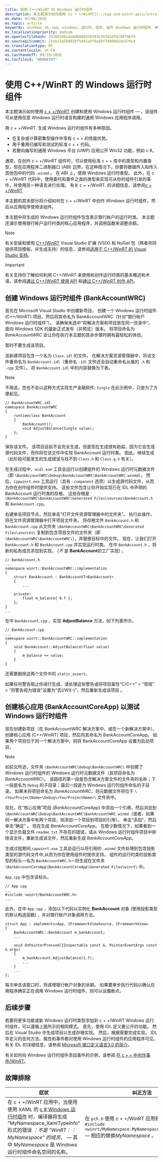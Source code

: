 ```yaml
---
title: 使用 C++/WinRT 的 Windows 运行时组件
description: 本主题演示如何使用 [c + +/WinRT](../cpp-and-winrt-apis/intro-to-using-cpp-with-winrt.md) 创建和使用 Windows 运行时组件 &mdash; ，该组件可从使用任意 Windows 运行时语言构建的通用 Windows 应用程序调用。
ms.date: 07/06/2020
ms.topic: article
keywords: windows 10、uwp、windows、运行时、组件、组件 Windows 运行时组件、WRC、c + +/WinRT
ms.localizationpriority: medium
ms.openlocfilehash: 25286260c4abd6686939393b3bf81df818879bf9
ms.sourcegitcommit: 21eb13a50402bf5442a5f0a4bf34800d1dc679c4
ms.translationtype: MT
ms.contentlocale: zh-CN
ms.lasthandoff: 09/19/2020
ms.locfileid: "90804747"
---
```

# <a name="windows-runtime-components-with-cwinrt"></a>使用 C++/WinRT 的 Windows 运行时组件

本主题演示如何使用 [c + +/WinRT](../cpp-and-winrt-apis/intro-to-using-cpp-with-winrt.md) 创建和使用 Windows 运行时组件 &mdash; ，该组件可从使用任意 Windows 运行时语言构建的通用 Windows 应用程序调用。

用 c + +/WinRT. 生成 Windows 运行时组件有多种原因。
- 在复杂或计算密集型操作中享有 c + + 的性能优势。
- 用于重用已编写和测试的标准 c + + 代码。
- 若要向编写的通用 Windows 平台 (UWP) 应用公开 Win32 功能，例如 c #。

通常，在创作 c + +/WinRT 组件时，可以使用标准 c + + 库中的类型和内置类型，但在应用程序二进制接口 (ABI) 边界，在这种情况下，你要将数据传入和传入其他包中的代码 `.winmd` 。 在 ABI 上，使用 Windows 运行时类型。 此外，在 c + +/WinRT 代码中，使用委托和事件之类的类型来实现可从你的组件引发的事件，并使用另一种语言进行处理。 有关 c + +/WinRT. 的详细信息，请参阅[c + +/WinRT](../cpp-and-winrt-apis/intro-to-using-cpp-with-winrt.md)

本主题的其余部分将介绍如何在 c + +/WinRT 中创作 Windows 运行时组件，然后从应用程序使用该组件。

本主题中将生成的 Windows 运行时组件包含表示银行帐户的运行时类。 本主题还演示使用银行帐户运行时类的核心应用程序，并调用函数来调整余额。

> [!NOTE]
> 有关安装和使用 [C++/WinRT](../cpp-and-winrt-apis/intro-to-using-cpp-with-winrt.md) Visual Studio 扩展 (VSIX) 和 NuGet 包（两者共同提供项目模板，并生成支持）的信息，请参阅[适用于 C++/WinRT 的 Visual Studio 支持](../cpp-and-winrt-apis/intro-to-using-cpp-with-winrt.md#visual-studio-support-for-cwinrt-xaml-the-vsix-extension-and-the-nuget-package)。

> [!IMPORTANT]
> 有关支持你了解如何利用 C++/WinRT 来使用和创作运行时类的基本概述和术语，请参阅[通过 C++/WinRT 使用 API](../cpp-and-winrt-apis/consume-apis.md) 和[通过 C++/WinRT 创作 API](../cpp-and-winrt-apis/author-apis.md)。

## <a name="create-a-windows-runtime-component-bankaccountwrc"></a>创建 Windows 运行时组件 (BankAccountWRC)

首先在 Microsoft Visual Studio 中创建新项目。 创建一个 Windows 运行时组件 (C++/WinRT) 项目，然后将其命名为 BankAccountWRC（针对“银行帐户 Windows 运行时组件”）。 请确保未选中“将解决方案和项目放在同一目录中”。 面向 Windows SDK 的最新正式发布（非预览）版本。 将项目命名为 *BankAccountWRC* 会让你在执行本主题的其余步骤时拥有最轻松的体验。 

暂时不要生成该项目。

该新建项目包含一个名为 `Class.idl` 的文件。 在解决方案资源管理器中，将该文件重命名为 `BankAccount.idl`（重命名 `.idl` 文件还会自动重命名从属的 `.h` 和 `.cpp` 文件）。 将 `BankAccount.idl` 中的内容替换为下表。

> [!NOTE]
> 不用说，您也不会以这种方式实现生产金融软件; `Single` 在此示例中，只是为了方便起见。

```idl
// BankAccountWRC.idl
namespace BankAccountWRC
{
    runtimeclass BankAccount
    {
        BankAccount();
        void AdjustBalance(Single value);
    };
}
```

保存该文件。 该项目目前不会完全生成，但是现在生成很有助益，因为它会生成源代码文件，而你将在该文件中实现 BankAccount 运行时类。 因此，继续生成（此阶段可能发生的生成错误与找不到 `Class.h` 和 `Class.g.h` 有关）。

在生成过程中，`midl.exe` 工具会运行以创建组件的 Windows 运行时元数据文件（即 `\BankAccountWRC\Debug\BankAccountWRC\BankAccountWRC.winmd`）。 然后，`cppwinrt.exe` 工具运行（具有 `-component` 选项）以生成源代码文件，从而为你在创作组件时提供支持。 这些文件包含让你开始实现已在 IDL 中声明的 BankAccount 运行时类的存根。 这些存根是 `\BankAccountWRC\BankAccountWRC\Generated Files\sources\BankAccount.h` 和 `BankAccount.cpp`。

右键单击项目节点，然后单击“打开文件资源管理器中的文件夹”。 执行此操作，将在文件资源管理器中打开项目文件夹。 将存根文件 `BankAccount.h` 和 `BankAccount.cpp` 从文件夹 `\BankAccountWRC\BankAccountWRC\Generated Files\sources\` 复制到包含项目文件的文件夹（即 `\BankAccountWRC\BankAccountWRC\`），并替换目标中的文件。 现在，让我们打开 `BankAccount.h` 和 `BankAccount.cpp` 并实现运行时类。 在中 `BankAccount.h` ，将新的私有成员添加到实现， (*不* 是 **BankAccount**的工厂实现) 。

```cppwinrt
// BankAccount.h
...
namespace winrt::BankAccountWRC::implementation
{
    struct BankAccount : BankAccountT<BankAccount>
    {
        ...

    private:
        float m_balance{ 0.f };
    };
}
...
```

在中 `BankAccount.cpp` ，实现 **AdjustBalance** 方法，如下列表所示。

```cppwinrt
// BankAccount.cpp
...
namespace winrt::BankAccountWRC::implementation
{
    void BankAccount::AdjustBalance(float value)
    {
        m_balance += value;
    }
}
```

还需要删除这两个文件中的 `static_assert`。

如果任何警告阻止你进行生成，请处理这些警告或将项目属性“C/C++” > “常规” > “将警告视为错误”设置为“否(/WX-)”，然后重新生成该项目   。

## <a name="create-a-core-app-bankaccountcoreapp-to-test-the-windows-runtime-component"></a>创建核心应用 (BankAccountCoreApp) 以测试 Windows 运行时组件

现在创建新项目（在 *BankAccountWRC* 解决方案中，或在一个新解决方案中）。 创建核心应用 (C++/WinRT) 项目，然后将其命名为 BankAccountCoreApp。 如果两个项目位于同一个解决方案中，则将 BankAccountCoreApp 设置为启动项目。

> [!NOTE]
> 如前文所述，文件夹 `\BankAccountWRC\Debug\BankAccountWRC\` 中创建了 Windows 运行时组件的 Windows 运行时元数据文件（其项目命名为 *BankAccountWRC*）。 该路径的第一段是包含解决方案文件的文件夹的名称；下一段是名为 `Debug` 的子目录；最后一段是为 Windows 运行时组件命名的子目录。 如果未将项目命名为 *BankAccountWRC*，则元数据文件将位于 `\<YourProjectName>\Debug\<YourProjectName>\` 文件夹中。

现在，在“核心应用”项目 (*BankAccountCoreApp*) 中添加一个引用，然后浏览到 `\BankAccountWRC\Debug\BankAccountWRC\BankAccountWRC.winmd`（或者，如果同一解决方案中有两个项目，则添加一个项目到项目的引用）。 单击“添加”，然后单击“确定” 。 现在生成 *BankAccountCoreApp*。 在极少数情况下，如果看到一个显示负载文件 `readme.txt` 不存在的错误，请从 Windows 运行时组件项目中排除该文件，重新生成该文件，然后重新生成 *BankAccountCoreApp*。

生成过程期间,`cppwinrt.exe` 工具会运行以将引用的 `.winmd` 文件处理到包含投影类型的源代码文件中,从而为你在使用组件时提供支持。 组件的运行时类的投影类型的标头&mdash;名为 `BankAccountWRC.h`&mdash;将生成在文件夹 `\BankAccountCoreApp\BankAccountCoreApp\Generated Files\winrt\` 中。

`App.cpp` 中包含该标头。

```cppwinrt
// App.cpp
...
#include <winrt/BankAccountWRC.h>
...
```

此外，在中 `App.cpp` ，添加以下代码以实例化 **BankAccount** 对象 (使用投影类型的默认构造函数) ，并对银行帐户对象调用方法。

```cppwinrt
struct App : implements<App, IFrameworkViewSource, IFrameworkView>
{
    BankAccountWRC::BankAccount m_bankAccount;
    ...
    
    void OnPointerPressed(IInspectable const &, PointerEventArgs const & args)
    {
        m_bankAccount.AdjustBalance(1.f);
        ...
    }
    ...
};
```

每次单击该窗口时，将递增银行帐户对象的余额。 如果要单步执行代码以确认应用程序确实正在调用 Windows 运行时组件，则可以设置断点。

## <a name="next-steps"></a>后续步骤

若要将更多功能或新 Windows 运行时类型添加到 c + +/WinRT Windows 运行时组件，可以遵循上面所示的相同模式。 首先，使用 IDL 定义要公开的功能。 然后在 Visual Studio 中生成项目以生成存根实现。 然后，根据需要完成实现。 IDL 中定义的任何方法、属性和事件都对使用 Windows 运行时组件的应用程序可见。 有关 IDL 的详细信息，请参阅 [Microsoft 接口定义语言3.0 的简介](/uwp/midl-3/intro)。

有关如何向 Windows 运行时组件添加事件的示例，请参阅 [在 c + + 中创作事件/WinRT](../cpp-and-winrt-apis/author-events.md)。

## <a name="troubleshooting"></a>故障排除

| 症状 | 纠正方法 |
|---------|--------|
|在 c + +/WinRT 应用中，当使用使用 XAML 的 [c # Windows 运行时组件](/windows/uwp/winrt-components/creating-windows-runtime-components-in-csharp-and-visual-basic) 时，编译器将生成 "MyNamespace_XamlTypeInfo" 形式的错误 *：不是 "WinRT：： MyNamespace" 的成员*， &mdash; 其中 *MyNamespace* 是 Windows 运行时组件命名空间的名称。 | 在 `pch.h` 使用 c + +/WinRT 应用程序中，添加 `#include <winrt/MyNamespace.MyNamespace_XamlTypeInfo.h>` &mdash; 相应的替换*MyNamespace* 。 |
